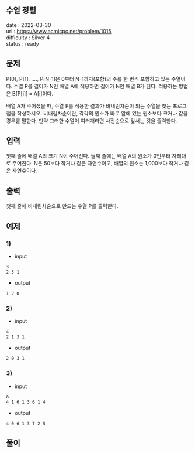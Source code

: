 수열 정렬
---

date : 2022-03-30   
url : https://www.acmicpc.net/problem/1015   
difficulty : Silver 4   
status : ready

문제
---

P[0], P[1], ...., P[N-1]은 0부터 N-1까지(포함)의 수를 한 번씩 포함하고 있는 수열이다. 수열 P를 길이가 N인 배열 A에 적용하면 길이가 N인 배열 B가 된다. 적용하는 방법은 B[P[i]] = A[i]이다.

배열 A가 주어졌을 때, 수열 P를 적용한 결과가 비내림차순이 되는 수열을 찾는 프로그램을 작성하시오. 비내림차순이란, 각각의 원소가 바로 앞에 있는 원소보다 크거나 같을 경우를 말한다. 만약 그러한 수열이 여러개라면 사전순으로 앞서는 것을 출력한다.

입력
---
첫째 줄에 배열 A의 크기 N이 주어진다. 둘째 줄에는 배열 A의 원소가 0번부터 차례대로 주어진다. N은 50보다 작거나 같은 자연수이고, 배열의 원소는 1,000보다 작거나 같은 자연수이다.

출력
---
첫째 줄에 비내림차순으로 만드는 수열 P를 출력한다.

예제
--

### 1)
- input
```
3
2 3 1
```

- output
```
1 2 0
```

### 2)

- input
```
4
2 1 3 1
```

- output
```
2 0 3 1
```

### 3)

- input
```
8
4 1 6 1 3 6 1 4
```

- output
```
4 0 6 1 3 7 2 5
```

풀이
---

```
```